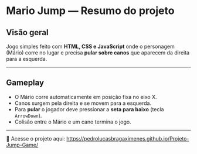 # Mario Jump — Resumo do projeto

## Visão geral

Jogo simples feito com **HTML, CSS e JavaScript** onde o personagem (Mário) corre no lugar e precisa **pular sobre canos** que aparecem da direita para a esquerda.

---

## Gameplay

* O Mário corre automaticamente em posição fixa no eixo X.
* Canos surgem pela direita e se movem para a esquerda.
* Para **pular** o jogador deve pressionar a **seta para baixo** (tecla `ArrowDown`).
* Colisão entre o Mário e um cano termina o jogo.

---

🔗 Acesse o projeto aqui:
 https://pedrolucasbragaximenes.github.io/Projeto-Jump-Game/
